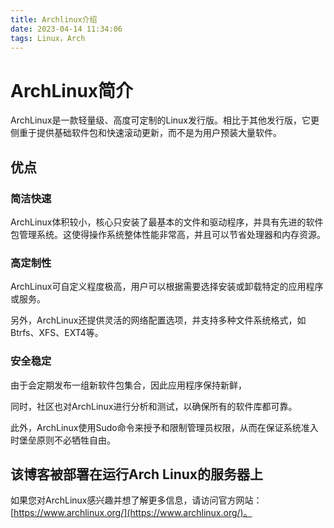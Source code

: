 ```yaml
---
title: Archlinux介绍
date: 2023-04-14 11:34:06
tags: Linux，Arch
---
```

# ArchLinux简介

ArchLinux是一款轻量级、高度可定制的Linux发行版。相比于其他发行版，它更侧重于提供基础软件包和快速滚动更新，而不是为用户预装大量软件。

## 优点

### 简洁快速

ArchLinux体积较小，核心只安装了最基本的文件和驱动程序，并具有先进的软件包管理系统。这使得操作系统整体性能非常高，并且可以节省处理器和内存资源。

### 高定制性

ArchLinux可自定义程度极高，用户可以根据需要选择安装或卸载特定的应用程序或服务。

另外，ArchLinux还提供灵活的网络配置选项，并支持多种文件系统格式，如Btrfs、XFS、EXT4等。

### 安全稳定

由于会定期发布一组新软件包集合，因此应用程序保持新鲜，

同时，社区也对ArchLinux进行分析和测试，以确保所有的软件库都可靠。

此外，ArchLinux使用Sudo命令来授予和限制管理员权限，从而在保证系统准入时堡垒原则不必牺牲自由。

## 该博客被部署在运行Arch Linux的服务器上
如果您对ArchLinux感兴趣并想了解更多信息，请访问官方网站：[https://www.archlinux.org/](https://www.archlinux.org/)。

